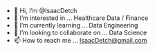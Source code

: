- 👋 Hi, I’m @IsaacDetch
- 👀 I’m interested in ... Healthcare Data / Finance
- 🌱 I’m currently learning ... Data Engineering  
- 💞️ I’m looking to collaborate on ... Data Science
- 📫 How to reach me ... IsaacDetch@gmail.com

<!---
IsaacDetch/IsaacDetch is a ✨ special ✨ repository because its `README.md` (this file) appears on your GitHub profile.
You can click the Preview link to take a look at your changes.
--->
